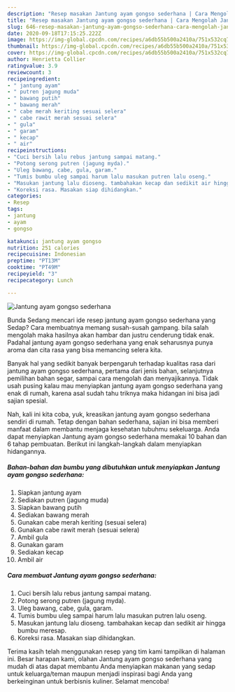 ```yaml
---
description: "Resep masakan Jantung ayam gongso sederhana | Cara Mengolah Jantung ayam gongso sederhana Yang Enak Dan Lezat"
title: "Resep masakan Jantung ayam gongso sederhana | Cara Mengolah Jantung ayam gongso sederhana Yang Enak Dan Lezat"
slug: 646-resep-masakan-jantung-ayam-gongso-sederhana-cara-mengolah-jantung-ayam-gongso-sederhana-yang-enak-dan-lezat
date: 2020-09-18T17:15:25.222Z
image: https://img-global.cpcdn.com/recipes/a6db55b500a2410a/751x532cq70/jantung-ayam-gongso-sederhana-foto-resep-utama.jpg
thumbnail: https://img-global.cpcdn.com/recipes/a6db55b500a2410a/751x532cq70/jantung-ayam-gongso-sederhana-foto-resep-utama.jpg
cover: https://img-global.cpcdn.com/recipes/a6db55b500a2410a/751x532cq70/jantung-ayam-gongso-sederhana-foto-resep-utama.jpg
author: Henrietta Collier
ratingvalue: 3.9
reviewcount: 3
recipeingredient:
- " jantung ayam"
- " putren jagung muda"
- " bawang putih"
- " bawang merah"
- " cabe merah keriting sesuai selera"
- " cabe rawit merah sesuai selera"
- " gula"
- " garam"
- " kecap"
- " air"
recipeinstructions:
- "Cuci bersih lalu rebus jantung sampai matang."
- "Potong serong putren (jagung myda)."
- "Uleg bawang, cabe, gula, garam."
- "Tumis bumbu uleg sampai harum lalu masukan putren lalu oseng."
- "Masukan jantung lalu dioseng. tambahakan kecap dan sedikit air hingga bumbu meresap."
- "Koreksi rasa. Masakan siap dihidangkan."
categories:
- Resep
tags:
- jantung
- ayam
- gongso

katakunci: jantung ayam gongso 
nutrition: 251 calories
recipecuisine: Indonesian
preptime: "PT13M"
cooktime: "PT49M"
recipeyield: "3"
recipecategory: Lunch

---
```



![Jantung ayam gongso sederhana](https://img-global.cpcdn.com/recipes/a6db55b500a2410a/751x532cq70/jantung-ayam-gongso-sederhana-foto-resep-utama.jpg)

Bunda Sedang mencari ide resep jantung ayam gongso sederhana yang Sedap? Cara membuatnya memang susah-susah gampang. bila salah mengolah maka hasilnya akan hambar dan justru cenderung tidak enak. Padahal jantung ayam gongso sederhana yang enak seharusnya punya aroma dan cita rasa yang bisa memancing selera kita.

Banyak hal yang sedikit banyak berpengaruh terhadap kualitas rasa dari jantung ayam gongso sederhana, pertama dari jenis bahan, selanjutnya pemilihan bahan segar, sampai cara mengolah dan menyajikannya. Tidak usah pusing kalau mau menyiapkan jantung ayam gongso sederhana yang enak di rumah, karena asal sudah tahu triknya maka hidangan ini bisa jadi sajian spesial.




Nah, kali ini kita coba, yuk, kreasikan jantung ayam gongso sederhana sendiri di rumah. Tetap dengan bahan sederhana, sajian ini bisa memberi manfaat dalam membantu menjaga kesehatan tubuhmu sekeluarga. Anda dapat menyiapkan Jantung ayam gongso sederhana memakai 10 bahan dan 6 tahap pembuatan. Berikut ini langkah-langkah dalam menyiapkan hidangannya.

<!--inarticleads1-->

##### Bahan-bahan dan bumbu yang dibutuhkan untuk menyiapkan Jantung ayam gongso sederhana:

1. Siapkan  jantung ayam
1. Sediakan  putren (jagung muda)
1. Siapkan  bawang putih
1. Sediakan  bawang merah
1. Gunakan  cabe merah keriting (sesuai selera)
1. Gunakan  cabe rawit merah (sesuai selera)
1. Ambil  gula
1. Gunakan  garam
1. Sediakan  kecap
1. Ambil  air




<!--inarticleads2-->

##### Cara membuat Jantung ayam gongso sederhana:

1. Cuci bersih lalu rebus jantung sampai matang.
1. Potong serong putren (jagung myda).
1. Uleg bawang, cabe, gula, garam.
1. Tumis bumbu uleg sampai harum lalu masukan putren lalu oseng.
1. Masukan jantung lalu dioseng. tambahakan kecap dan sedikit air hingga bumbu meresap.
1. Koreksi rasa. Masakan siap dihidangkan.




Terima kasih telah menggunakan resep yang tim kami tampilkan di halaman ini. Besar harapan kami, olahan Jantung ayam gongso sederhana yang mudah di atas dapat membantu Anda menyiapkan makanan yang sedap untuk keluarga/teman maupun menjadi inspirasi bagi Anda yang berkeinginan untuk berbisnis kuliner. Selamat mencoba!
